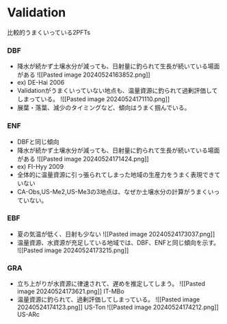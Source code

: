 # Validation
比較的うまくいっている2PFTs
### DBF
- 降水が続かず土壌水分が減っても、日射量に釣られて生長が続いている場面がある
![[Pasted image 20240524163852.png]]
- ex) DE-Hai 2006
- Validationがうまくいっていない地点も、温量資源に釣られて過剰評価してしまっている。
![[Pasted image 20240524171110.png]]
- 展葉・落葉、減少のタイミングなど、傾向はうまく掴んでいる。

### ENF
- DBFと同じ傾向
- 降水が続かず土壌水分が減っても、日射量に釣られて生長が続いている場面がある
![[Pasted image 20240524171424.png]]
- ex) FI-Hyy 2009
- 全体的に温量資源に引っ張られてしまった地域の生産力をうまく表現できていない
- CA-Obs,US-Me2,US-Me3の3地点は、なぜか土壌水分の計算がうまくいっていない。



### EBF
- 夏の気温が低く、日射も少ない
![[Pasted image 20240524173037.png]]
- 温量資源、水資源が充足している地域では、DBF、ENFと同じ傾向を示す。
![[Pasted image 20240524173215.png]]



### GRA
- 立ち上がりが水資源に律速されて、遅めを推定してしまう。
![[Pasted image 20240524173621.png]]
IT-MBo
- 温量資源に釣られて、過剰評価してしまっている。
![[Pasted image 20240524174123.png]]
US-Ton
![[Pasted image 20240524174212.png]]
US-ARc